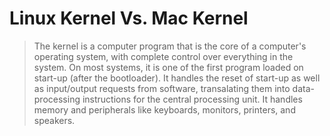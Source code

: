 Linux Kernel Vs. Mac Kernel
===========================

> The kernel is a computer program that is the core of a computer's operating system, with complete control over everything in the system. On most systems, it is one of the first program loaded on start-up (after the bootloader). It handles the reset of start-up as well as input/output requests from software, transalating them into data-processing instructions for the central processing unit. It handles memory and peripherals like keyboards, monitors, printers, and speakers.


